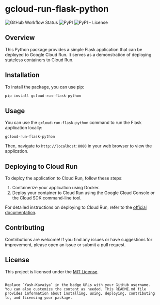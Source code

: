 
# gcloud-run-flask-python

![GitHub Workflow Status](https://img.shields.io/github/workflow/status/your_username/gcloud-run-flask-python/Python%20CI/CD)
![PyPI](https://img.shields.io/pypi/v/gcloud-run-flask-python)
![PyPI - License](https://img.shields.io/pypi/l/gcloud-run-flask-python)

## Overview

This Python package provides a simple Flask application that can be deployed to Google Cloud Run. It serves as a demonstration of deploying stateless containers to Cloud Run.

## Installation

To install the package, you can use pip:

```bash
pip install gcloud-run-flask-python
```

## Usage

You can use the `gcloud-run-flask-python` command to run the Flask application locally:

```bash
gcloud-run-flask-python
```

Then, navigate to `http://localhost:8080` in your web browser to view the application.

## Deploying to Cloud Run

To deploy the application to Cloud Run, follow these steps:

1. Containerize your application using Docker.
2. Deploy your container to Cloud Run using the Google Cloud Console or the Cloud SDK command-line tool.

For detailed instructions on deploying to Cloud Run, refer to the [official documentation](https://cloud.google.com/run/docs/deploying).

## Contributing

Contributions are welcome! If you find any issues or have suggestions for improvement, please open an issue or submit a pull request.

## License

This project is licensed under the [MIT License](LICENSE).
```

Replace `Yash-Kavaiya` in the badge URLs with your GitHub username. You can also customize the content as needed. This README.md file provides information about installing, using, deploying, contributing to, and licensing your package.